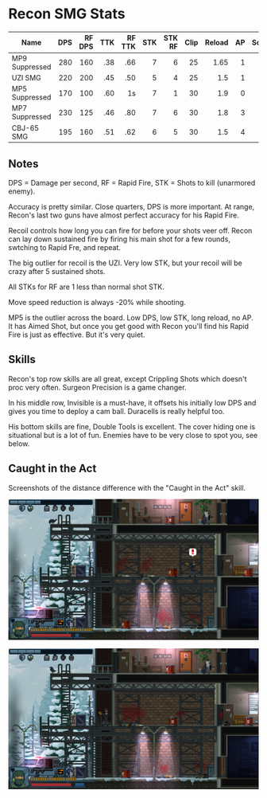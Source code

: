 # Recon SMG Stats

| Name           | DPS |RF DPS |  TTK | RF TTK | STK | STK RF | Clip | Reload | AP  | Sound |
| ---------------| ---:|------:|  ---:| ------:|----:| ------:| ----:| ------:| ---:| -----:|
| MP9 Suppressed | 280 |   160 |  .38 |    .66 |   7 |      6 |   25 |   1.65 |   1 |    64 |
| UZI SMG        | 220 |   200 |  .45 |    .50 |   5 |      4 |   25 |   1.5  |   1 |   240 |
| MP5 Suppressed | 170 |   100 |  .60 |     1s |   7 |      1 |   30 |   1.9  |   0 |    50 |
| MP7 Suppressed | 230 |   125 |  .46 |    .80 |   7 |      6 |   30 |   1.8  |   3 |    84 |
| CBJ-65 SMG     | 195 |   160 |  .51 |    .62 |   6 |      5 |   30 |   1.5  |   4 |   240 |

## Notes

DPS = Damage per second, RF = Rapid Fire, STK = Shots to kill (unarmored enemy).

Accuracy is pretty similar. Close quarters, DPS is more important. At range, Recon's last two guns have almost perfect accuracy for his Rapid Fire.

Recoil controls how long you can fire for before your shots veer off. Recon can lay down sustained fire by firing his main shot for a few rounds, swtching to Rapid Fre, and repeat.

The big outlier for recoil is the UZI. Very low STK, but your recoil will be crazy after 5 sustained shots.

All STKs for RF are 1 less than normal shot STK.

Move speed reduction is always -20% while shooting.

MP5 is the outlier across the board. Low DPS, low STK, long reload, no AP. It has Aimed Shot, but once you get good with Recon you'll find his Rapid Fire is just as effective. But it's very quiet.

## Skills

Recon's top row skills are all great, except Crippling Shots which doesn't proc very often. Surgeon Precision is a game changer.

In his middle row, Invisible is a must-have, it offsets his initially low DPS and gives you time to deploy a cam ball. Duracells is really helpful too.

His bottom skills are fine, Double Tools is excellent. The cover hiding one is situational but is a lot of fun. Enemies have to be very close to spot you, see below.

## Caught in the Act

Screenshots of the distance difference with the "Caught in the Act" skill.

![](media/recon-cover-1.png)

![](media/recon-cover-2.png)